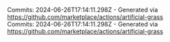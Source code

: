 Commits: 2024-06-26T17:14:11.298Z - Generated via https://github.com/marketplace/actions/artificial-grass
<br>
Commits: 2024-06-26T17:14:11.298Z - Generated via https://github.com/marketplace/actions/artificial-grass
<br>
